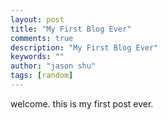 ```yaml
---
layout: post
title: "My First Blog Ever"
comments: true
description: "My First Blog Ever"
keywords: ""
author: "jason shu"
tags: [random]
---
```


welcome. this is my first post ever.